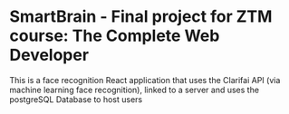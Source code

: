 # SmartBrain - Final project for ZTM course: The Complete Web Developer

This is a face recognition React application that uses the 
Clarifai API (via machine learning face recognition), linked to a server and uses the postgreSQL Database to host users
